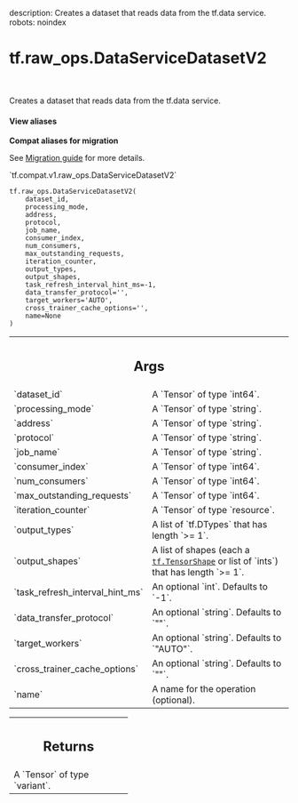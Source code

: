 description: Creates a dataset that reads data from the tf.data service.
robots: noindex

# tf.raw_ops.DataServiceDatasetV2

<!-- Insert buttons and diff -->

<table class="tfo-notebook-buttons tfo-api nocontent" align="left">

</table>



Creates a dataset that reads data from the tf.data service.


<section class="expandable">
  <h4 class="showalways">View aliases</h4>
  <p>
<b>Compat aliases for migration</b>
<p>See
<a href="https://www.tensorflow.org/guide/migrate">Migration guide</a> for
more details.</p>
<p>`tf.compat.v1.raw_ops.DataServiceDatasetV2`</p>
</p>
</section>

<pre class="devsite-click-to-copy prettyprint lang-py tfo-signature-link">
<code>tf.raw_ops.DataServiceDatasetV2(
    dataset_id,
    processing_mode,
    address,
    protocol,
    job_name,
    consumer_index,
    num_consumers,
    max_outstanding_requests,
    iteration_counter,
    output_types,
    output_shapes,
    task_refresh_interval_hint_ms=-1,
    data_transfer_protocol=&#x27;&#x27;,
    target_workers=&#x27;AUTO&#x27;,
    cross_trainer_cache_options=&#x27;&#x27;,
    name=None
)
</code></pre>



<!-- Placeholder for "Used in" -->


<!-- Tabular view -->
 <table class="responsive fixed orange">
<colgroup><col width="214px"><col></colgroup>
<tr><th colspan="2"><h2 class="add-link">Args</h2></th></tr>

<tr>
<td>
`dataset_id`<a id="dataset_id"></a>
</td>
<td>
A `Tensor` of type `int64`.
</td>
</tr><tr>
<td>
`processing_mode`<a id="processing_mode"></a>
</td>
<td>
A `Tensor` of type `string`.
</td>
</tr><tr>
<td>
`address`<a id="address"></a>
</td>
<td>
A `Tensor` of type `string`.
</td>
</tr><tr>
<td>
`protocol`<a id="protocol"></a>
</td>
<td>
A `Tensor` of type `string`.
</td>
</tr><tr>
<td>
`job_name`<a id="job_name"></a>
</td>
<td>
A `Tensor` of type `string`.
</td>
</tr><tr>
<td>
`consumer_index`<a id="consumer_index"></a>
</td>
<td>
A `Tensor` of type `int64`.
</td>
</tr><tr>
<td>
`num_consumers`<a id="num_consumers"></a>
</td>
<td>
A `Tensor` of type `int64`.
</td>
</tr><tr>
<td>
`max_outstanding_requests`<a id="max_outstanding_requests"></a>
</td>
<td>
A `Tensor` of type `int64`.
</td>
</tr><tr>
<td>
`iteration_counter`<a id="iteration_counter"></a>
</td>
<td>
A `Tensor` of type `resource`.
</td>
</tr><tr>
<td>
`output_types`<a id="output_types"></a>
</td>
<td>
A list of `tf.DTypes` that has length `>= 1`.
</td>
</tr><tr>
<td>
`output_shapes`<a id="output_shapes"></a>
</td>
<td>
A list of shapes (each a <a href="../../tf/TensorShape.md"><code>tf.TensorShape</code></a> or list of `ints`) that has length `>= 1`.
</td>
</tr><tr>
<td>
`task_refresh_interval_hint_ms`<a id="task_refresh_interval_hint_ms"></a>
</td>
<td>
An optional `int`. Defaults to `-1`.
</td>
</tr><tr>
<td>
`data_transfer_protocol`<a id="data_transfer_protocol"></a>
</td>
<td>
An optional `string`. Defaults to `""`.
</td>
</tr><tr>
<td>
`target_workers`<a id="target_workers"></a>
</td>
<td>
An optional `string`. Defaults to `"AUTO"`.
</td>
</tr><tr>
<td>
`cross_trainer_cache_options`<a id="cross_trainer_cache_options"></a>
</td>
<td>
An optional `string`. Defaults to `""`.
</td>
</tr><tr>
<td>
`name`<a id="name"></a>
</td>
<td>
A name for the operation (optional).
</td>
</tr>
</table>



<!-- Tabular view -->
 <table class="responsive fixed orange">
<colgroup><col width="214px"><col></colgroup>
<tr><th colspan="2"><h2 class="add-link">Returns</h2></th></tr>
<tr class="alt">
<td colspan="2">
A `Tensor` of type `variant`.
</td>
</tr>

</table>

